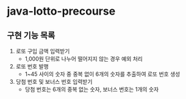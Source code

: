 # java-lotto-precourse

## 구현 기능 목록
1. 로또 구입 금액 입력받기
   - 1,000원 단위로 나누어 떨어지지 않는 경우 예외 처리
2. 로또 번호 발행
   - 1~45 사이의 숫자 중 중복 없이 6개의 숫자를 추출하여 로또 번호 생성
3. 당첨 번호 및 보너스 번호 입력받기
   - 당첨 번호는 6개의 중복 없는 숫자, 보너스 번호는 1개의 숫자
